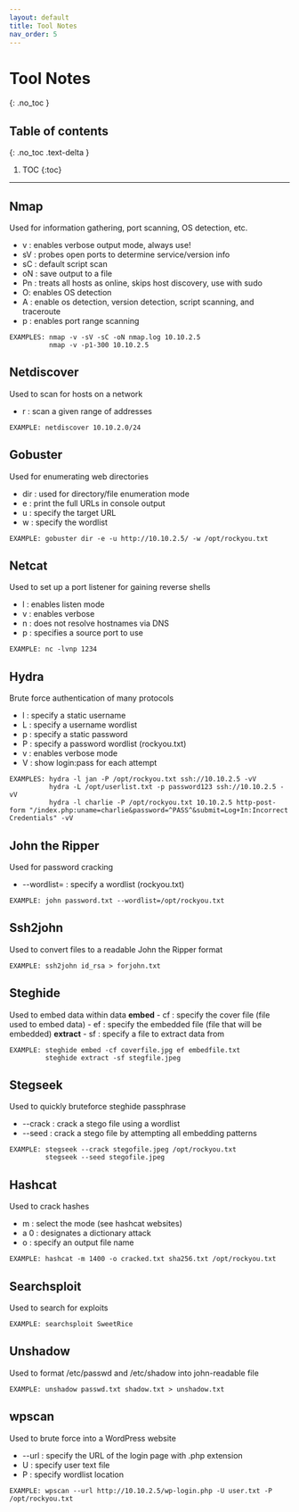 ```yaml
---
layout: default
title: Tool Notes
nav_order: 5
---
```


# Tool Notes
{: .no_toc }

## Table of contents
{: .no_toc .text-delta }

1. TOC
{:toc}

---

## Nmap
Used for information gathering, port scanning, OS detection, etc.
  - v : enables verbose output mode, always use!
  - sV : probes open ports to determine service/version info
  - sC : default script scan
  - oN : save output to a file
  - Pn : treats all hosts as online, skips host discovery, use with sudo
  - O: enables OS detection
  - A : enable os detection, version detection, script scanning, and traceroute
  - p : enables port range scanning

```
EXAMPLES: nmap -v -sV -sC -oN nmap.log 10.10.2.5
          nmap -v -p1-300 10.10.2.5
```

## Netdiscover
Used to scan for hosts on a network
  - r : scan a given range of addresses

```
EXAMPLE: netdiscover 10.10.2.0/24
```

## Gobuster
Used for enumerating web directories
  - dir : used for directory/file enumeration mode
  - e : print the full URLs in console output
  - u : specify the target URL
  - w : specify the wordlist

```
EXAMPLE: gobuster dir -e -u http://10.10.2.5/ -w /opt/rockyou.txt
```

## Netcat
Used to set up a port listener for gaining reverse shells
  - l : enables listen mode
  - v : enables verbose
  - n : does not resolve hostnames via DNS
  - p : specifies a source port to use

```
EXAMPLE: nc -lvnp 1234
```

## Hydra
Brute force authentication of many protocols
  - l : specify a static username
  - L : specify a username wordlist
  - p : specify a static password
  - P : specify a password wordlist (rockyou.txt)
  - v : enables verbose mode
  - V : show login:pass for each attempt

```
EXAMPLES: hydra -l jan -P /opt/rockyou.txt ssh://10.10.2.5 -vV
          hydra -L /opt/userlist.txt -p password123 ssh://10.10.2.5 -vV
          hydra -l charlie -P /opt/rockyou.txt 10.10.2.5 http-post-form "/index.php:uname=charlie&password=^PASS^&submit=Log+In:Incorrect Credentials" -vV 
```

## John the Ripper 
Used for password cracking
  - --wordlist= : specify a wordlist (rockyou.txt)

```
EXAMPLE: john password.txt --wordlist=/opt/rockyou.txt
```

## Ssh2john
Used to convert files to a readable John the Ripper format

```
EXAMPLE: ssh2john id_rsa > forjohn.txt
```

## Steghide
Used to embed data within data
  **embed**
    - cf : specify the cover file (file used to embed data)
    - ef : specify the embedded file (file that will be embedded)
  **extract**
    - sf : specify a file to extract data from

```
EXAMPLE: steghide embed -cf coverfile.jpg ef embedfile.txt
         steghide extract -sf stegfile.jpeg
```

## Stegseek
Used to quickly bruteforce steghide passphrase
  - --crack : crack a stego file using a wordlist
  - --seed : crack a stego file by attempting all embedding patterns

```
EXAMPLE: stegseek --crack stegofile.jpeg /opt/rockyou.txt
         stegseek --seed stegofile.jpeg
```

## Hashcat
Used to crack hashes
  - m : select the mode (see hashcat websites)
  - a 0 : designates a dictionary attack
  - o : specify an output file name

```
EXAMPLE: hashcat -m 1400 -o cracked.txt sha256.txt /opt/rockyou.txt
```

## Searchsploit
Used to search for exploits

```
EXAMPLE: searchsploit SweetRice
```

## Unshadow
Used to format /etc/passwd and /etc/shadow into john-readable file

```
EXAMPLE: unshadow passwd.txt shadow.txt > unshadow.txt
```

## wpscan
Used to brute force into a WordPress website
  - --url : specify the URL of the login page with .php extension
  - U : specify user text file
  - P : specify wordlist location

```
EXAMPLE: wpscan --url http://10.10.2.5/wp-login.php -U user.txt -P /opt/rockyou.txt
```
